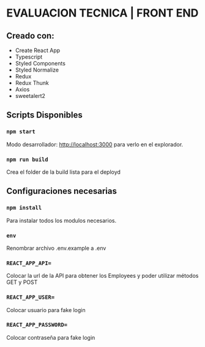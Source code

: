 # EVALUACION TECNICA | FRONT END

## Creado con:

- Create React App
- Typescript
- Styled Components
- Styled Normalize
- Redux
- Redux Thunk
- Axios
- sweetalert2

## Scripts Disponibles

### `npm start`

Modo desarrollador:
[http://localhost:3000](http://localhost:3000) para verlo en el explorador.

### `npm run build`

Crea el folder de la build lista para el deployd

## Configuraciones necesarias

### `npm install`

Para instalar todos los modulos necesarios.

### `env`

Renombrar archivo .env.example a .env

### `REACT_APP_API=`

Colocar la url de la API para obtener los Employees y poder utilizar métodos GET y POST

### `REACT_APP_USER=`

Colocar usuario para fake login

### `REACT_APP_PASSWORD=`

Colocar contraseña para fake login
